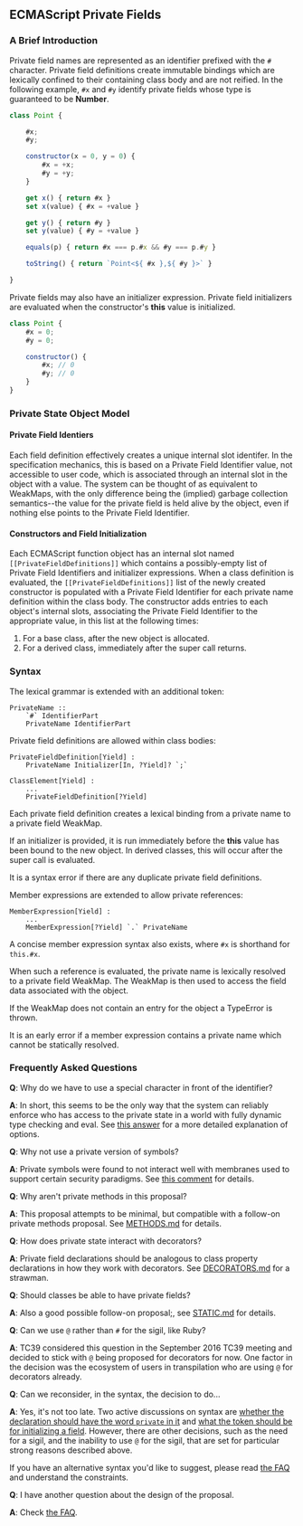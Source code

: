 ## ECMAScript Private Fields

### A Brief Introduction

Private field names are represented as an identifier prefixed with the `#` character.  Private field definitions create immutable bindings which are lexically confined to their containing class body and are not reified.  In the following example, `#x` and `#y` identify private fields whose type is guaranteed to be **Number**.

```js
class Point {

    #x;
    #y;

    constructor(x = 0, y = 0) {
        #x = +x;
        #y = +y;
    }

    get x() { return #x }
    set x(value) { #x = +value }

    get y() { return #y }
    set y(value) { #y = +value }

    equals(p) { return #x === p.#x && #y === p.#y }

    toString() { return `Point<${ #x },${ #y }>` }

}
```

Private fields may also have an initializer expression.  Private field initializers are evaluated when the constructor's **this** value is initialized.

```js
class Point {
    #x = 0;
    #y = 0;

    constructor() {
        #x; // 0
        #y; // 0
    }
}
```

### Private State Object Model

#### Private Field Identiers

Each field definition effectively creates a unique internal slot identifer. In the specification mechanics, this is based on a Private Field Identifier value, not accessible to user code, which is associated through an internal slot in the object with a value. The system can be thought of as equivalent to WeakMaps, with the only difference being the (implied) garbage collection semantics--the value for the private field is held alive by the object, even if nothing else points to the Private Field Identifier.

#### Constructors and Field Initialization

Each ECMAScript function object has an internal slot named `[[PrivateFieldDefinitions]]` which contains a possibly-empty list of Private Field Identifiers and initializer expressions.  When a class definition is evaluated, the `[[PrivateFieldDefinitions]]` list of the newly created constructor is populated with a Private Field Identifier for each private name definition within the class body.  The constructor adds entries to each object's internal slots, associating the Private Field Identifier to the appropriate value, in this list at the following times:

1. For a base class, after the new object is allocated.
1. For a derived class, immediately after the super call returns.

### Syntax

The lexical grammar is extended with an additional token:

```
PrivateName ::
    `#` IdentifierPart
    PrivateName IdentifierPart
```

Private field definitions are allowed within class bodies:

```
PrivateFieldDefinition[Yield] :
    PrivateName Initializer[In, ?Yield]? `;`

ClassElement[Yield] :
    ...
    PrivateFieldDefinition[?Yield]
```

Each private field definition creates a lexical binding from a private name to a private field WeakMap.

If an initializer is provided, it is run immediately before the **this** value has been bound to the new object.  In derived classes, this will occur after the super call is evaluated.

It is a syntax error if there are any duplicate private field definitions.

Member expressions are extended to allow private references:

```
MemberExpression[Yield] :
    ...
    MemberExpression[?Yield] `.` PrivateName
```

A concise member expression syntax also exists, where `#x` is shorthand for `this.#x`.

When such a reference is evaluated, the private name is lexically resolved to a private field WeakMap.  The WeakMap is then used to access the field data associated with the object.

If the WeakMap does not contain an entry for the object a TypeError is thrown.

It is an early error if a member expression contains a private name which cannot be statically resolved.

### Frequently Asked Questions ###

**Q**: Why do we have to use a special character in front of the identifier?

**A**: In short, this seems to be the only way that the system can reliably enforce who has access to the private state in a world with fully dynamic type checking and eval. See [this answer](https://github.com/tc39/proposal-private-fields/issues/14#issuecomment-153050837) for a more detailed explanation of options.

**Q**: Why not use a private version of symbols?

**A**: Private symbols were found to not interact well with membranes used to support certain security paradigms. See [this comment](https://github.com/zenparsing/es-abstract-refs/issues/11#issuecomment-65723350) for details.

**Q**: Why aren't private methods in this proposal?

**A**: This proposal attempts to be minimal, but compatible with a follow-on private methods proposal. See [METHODS.md](https://github.com/tc39/proposal-private-fields/blob/master/METHODS.md) for details.

**Q**: How does private state interact with decorators?

**A**: Private field declarations should be analogous to class property declarations in how they work with decorators. See [DECORATORS.md](https://github.com/tc39/proposal-private-fields/blob/master/DECORATORS.md) for a strawman.

**Q**: Should classes be able to have private fields?

**A**: Also a good possible follow-on proposal;, see [STATIC.md](https://github.com/tc39/proposal-private-fields/blob/master/STATIC.md) for details.

**Q**: Can we use `@` rather than `#` for the sigil, like Ruby?

**A**: TC39 considered this question in the September 2016 TC39 meeting and decided to stick with `@` being proposed for decorators for now. One factor in the decision was the ecosystem of users in transpilation who are using `@` for decorators already.

**Q**: Can we reconsider, in the syntax, the decision to do...

**A**: Yes, it's not too late. Two active discussions on syntax are [whether the declaration should have the word `private` in it](https://github.com/tc39/proposal-private-fields/issues/53) and [what the token should be for initializing a field](https://github.com/tc39/proposal-class-public-fields/issues/33). However, there are other decisions, such as the need for a sigil, and the inability to use `@` for the sigil, that are set for particular strong reasons described above.

If you have an alternative syntax you'd like to suggest, please read [the FAQ](https://github.com/tc39/proposal-private-fields/blob/master/FAQ.md) and understand the constraints.

**Q**: I have another question about the design of the proposal.

**A**: Check [the FAQ](https://github.com/tc39/proposal-private-fields/blob/master/FAQ.md).
